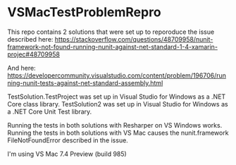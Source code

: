 # VSMacTestProblemRepro

This repo contains 2 solutions that were set up to reporoduce the issue described here:
https://stackoverflow.com/questions/48709958/nunit-framework-not-found-running-nunit-against-net-standard-1-4-xamarin-projec#48709958

And here:
https://developercommunity.visualstudio.com/content/problem/196706/running-nunit-tests-against-net-standard-assembly.html

TestSolution.TestProject was set up in Visual Studio for Windows as a .NET Core class library.
TestSolution2 was set up in Visual Studio for Windows as a .NET Core Unit Test library.

Running the tests in both solutions with Resharper on VS Windows works. 
Running the tests in both solutions with VS Mac causes the nunit.framework FileNotFoundError described in the issue. 

I'm using VS Mac 7.4 Preview (build 985)
